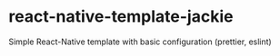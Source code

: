 # react-native-template-jackie
Simple React-Native template with basic configuration (prettier, eslint)
